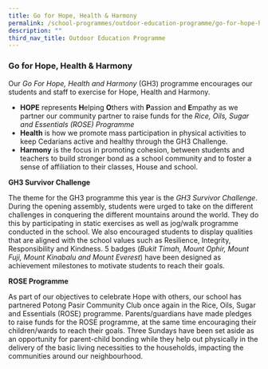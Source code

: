 ```yaml
---
title: Go for Hope, Health & Harmony
permalink: /school-programmes/outdoor-education-programme/go-for-hope-health-n-harmony
description: ""
third_nav_title: Outdoor Education Programme
---
```

### **Go for Hope, Health & Harmony**

Our _Go For Hope, Health and Harmony_ (GH3) programme encourages our students and staff to exercise for Hope, Health and Harmony.

*   **HOPE** represents **H**elping **O**thers with **P**assion and **E**mpathy as we partner our community partner to raise funds for the _Rice, Oils, Sugar and Essentials (ROSE) Programme_
*   **Health** is how we promote mass participation in physical activities to keep Cedarians active and healthy through the GH3 Challenge.
*   **Harmony** is the focus in promoting cohesion, between students and teachers to build stronger bond as a school community and to foster a sense of affiliation to their classes, House and school.

  

**GH3 Survivor Challenge**

  

The theme for the GH3 programme this year is the _GH3 Survivor Challenge_. During the opening assembly, students were urged to take on the different challenges in conquering the different mountains around the world. They do this by participating in static exercises as well as jog/walk programme conducted in the school. We also encouraged students to display qualities that are aligned with the school values such as Resilience, Integrity, Responsibility and Kindness. 5 badges (_Bukit Timah, Mount Ophir, Mount Fuji, Mount Kinabalu and Mount Everest_) have been designed as achievement milestones to motivate students to reach their goals.

  

**ROSE Programme**

  

As part of our objectives to celebrate Hope with others, our school has partnered Potong Pasir Community Club once again in the Rice, Oils, Sugar and Essentials (ROSE) programme. Parents/guardians have made pledges to raise funds for the ROSE programme, at the same time encouraging their children/wards to reach their goals. Three Sundays have been set aside as an opportunity for parent-child bonding while they help out physically in the delivery of the basic living necessities to the households, impacting the communities around our neighbourhood.